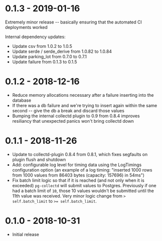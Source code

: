 # 0.1.3 - 2019-01-16

Extremely minor release -- basically ensuring that the automated CI deployments worked

Internal dependency updates:
 - Update csv from 1.0.2 to 1.0.5
 - Update serde / serde_derive from 1.0.82 to 1.0.84
 - Update parking_lot from 0.7.0 to 0.7.1
 - Update failure from 0.1.3 to 0.1.5

# 0.1.2 - 2018-12-16

* Reduce memory allocations necessary after a failure inserting into the database
* If there was a db failure and we're trying to insert again within the same second -- give the db a break and discard those values
* Bumping the internal collectd plugin to 0.9 from 0.8.4 improves resiliancy that unexpected panics won't bring collectd down

# 0.1.1 - 2018-11-26

* Update to collectd-plugin 0.8.4 from 0.8.1, which fixes segfaults on plugin flush and shutdown
* Add: configurable log level for timing data using the LogTimings configuration option (an example of a log timing: "inserted 1000 rows from 1000 values from 86403 bytes (capacity: 157696) in 54ms")
* Fix batch limit logic so that if it is reached (and not only when it is exceeded) `pg-collectd` will submit values to Postgres. Previously if one had a batch limit of `10`, those 10 values wouldn't be submitted until the 11th value was received. Very minor logic change from `> self.batch_limit` to `>= self.batch_limit`.

# 0.1.0 - 2018-10-31

* Initial release
